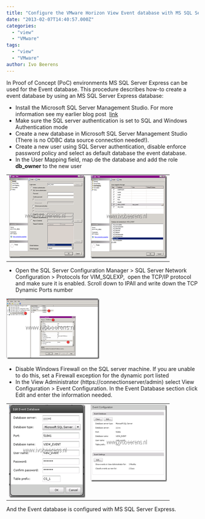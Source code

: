 ```yaml
---
title: "Configure the VMware Horizon View Event database with MS SQL Server Express"
date: "2013-02-07T14:40:57.000Z"
categories: 
  - "view"
  - "VMware"
tags: 
  - "view"
  - "VMware"
author: Ivo Beerens
---
```


In Proof of Concept (PoC) environments MS SQL Server Express can be used for the Event database. This procedure describes how-to create a event database by using an MS SQL Server Express database:

- Install the Microsoft SQL Server Management Studio. For more information see my earlier blog post  [link](https://www.ivobeerens.nl/2011/12/08/add-sql-server-management-studio-to-microsoft-sql-server-express-2008-r2/)
- Make sure the SQL server authentication is set to SQL and Windows Authentication mode
- Create a new database in Microsoft SQL Server Management Studio (There is no ODBC data source connection needed!).
- Create a new user using SQL Server authentication, disable enforce password policy and select as default database the event database.
- In the User Mapping field, map de the database and add the role **db\_owner** to the new user

<table border="0" width="400" cellspacing="0" cellpadding="2"><tbody><tr><td valign="top" width="200"><a href="images/image.png"><img style="background-image: none; padding-left: 0px; padding-right: 0px; display: inline; padding-top: 0px; border-width: 0px;" title="image" src="images/image_thumb.png" alt="image" width="244" height="217" border="0"></a></td><td valign="top" width="200"><a href="https://www.ivobeerens.nl/wp-content/uploads/2013/02/image1.png"><img style="background-image: none; padding-left: 0px; padding-right: 0px; display: inline; padding-top: 0px; border-width: 0px;" title="image" src="images/image_thumb1.png" alt="image" width="244" height="218" border="0"></a></td></tr></tbody></table>

- Open the SQL Server Configuration Manager > SQL Server Network Configuration > Protocols for VIM\_SQLEXP,  open the TCP/IP protocol and make sure it is enabled. Scroll down to IPAll and write down the TCP Dynamic Ports number

[![image](images/image_thumb2.png "image")](images/image2.png)

- Disable Windows Firewall on the SQL server machine. If you are unable to do this, set a Firewall exception for the dynamic port listed
- In the View Administrator (https://connectionserver/admin) select View Configuration > Event Configuration. In the Event Database section click Edit and enter the information needed.

<table border="0" width="400" cellspacing="0" cellpadding="2"><tbody><tr><td valign="top" width="200"><a href="images/image3.png"><img style="background-image: none; padding-left: 0px; padding-right: 0px; display: inline; padding-top: 0px; border-width: 0px;" title="image" src="images/image_thumb3.png" alt="image" width="226" height="244" border="0"></a></td><td valign="top" width="200"><a href="https://www.ivobeerens.nl/wp-content/uploads/2013/02/image4.png"><img style="background-image: none; padding-left: 0px; padding-right: 0px; display: inline; padding-top: 0px; border-width: 0px;" title="image" src="images/image_thumb4.png" alt="image" width="244" height="202" border="0"></a></td></tr></tbody></table>

And the Event database is configured with MS SQL Server Express.



